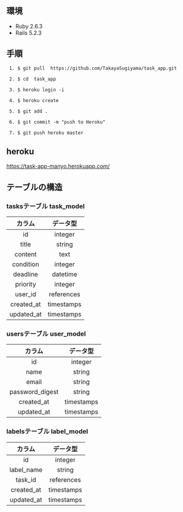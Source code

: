 ## 環境
- Ruby 2.6.3 
- Rails 5.2.3 

## 手順
```
 1. $ git pull  https://github.com/TakayaSugiyama/task_app.git 

 2. $ cd  task_app

 3. $ heroku login -i 
 
 4. $ heroku create 

 5. $ git add .

 6. $ git commit -m "push to Heroku"

 7. $ git push heroku master 
```

## heroku 

  https://task-app-manyo.herokuapp.com/


## テーブルの構造 

### tasksテーブル   task_model
| カラム | データ型 |
|:----:|:-----:|
|id| integer|
| title | string |
| content |text |
| condition | integer |
| deadline | datetime |
| priority | integer |
| user_id | references|
|created_at| timestamps|
|updated_at| timestamps|
 
### usersテーブル  user_model
| カラム | データ型 |
|:----:|:-----:|
|id|integer|
| name | string |
| email |string |
| password_digest | string |
|created_at| timestamps|
|updated_at| timestamps| 

### labelsテーブル  label_model
| カラム | データ型 |
|:----:|:-----:|
|id|integer|
| label_name | string |
| task_id |references |
|created_at| timestamps|
|updated_at| timestamps| 

